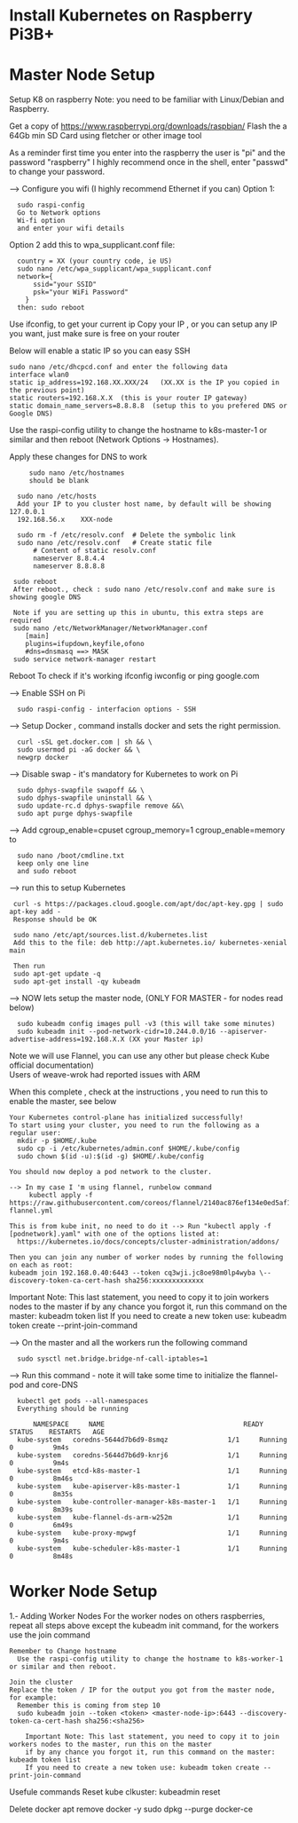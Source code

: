 # Install Kubernetes on Raspberry Pi3B+

# Master Node Setup
Setup K8 on raspberry
Note: you need to be familiar with Linux/Debian and Raspberry.

Get a copy of https://www.raspberrypi.org/downloads/raspbian/
Flash the a 64Gb min SD Card using fletcher or other image tool

As a reminder first time you enter into the raspberry the user is "pi" and the password "raspberry"
I highly recommend once in the shell, enter "passwd" to change your password.

--> Configure you wifi (I highly recommend Ethernet if you can)
   Option 1:
      
      sudo raspi-config
      Go to Network options
      Wi-fi option
      and enter your wifi details
   
   Option 2 add this to wpa_supplicant.conf file:
      
      country = XX (your country code, ie US)
      sudo nano /etc/wpa_supplicant/wpa_supplicant.conf
      network={
          ssid="your SSID"
          psk="your WiFi Password"
        }
      then: sudo reboot
  
  Use ifconfig, to get your current ip
  Copy your IP , or you can setup any IP you want, just make sure is free on your router

  Below will enable a static IP so you can easy SSH
  
    sudo nano /etc/dhcpcd.conf and enter the following data
    interface wlan0
    static ip_address=192.168.XX.XXX/24   (XX.XX is the IP you copied in the previous point)
    static routers=192.168.X.X  (this is your router IP gateway)
    static domain_name_servers=8.8.8.8  (setup this to you prefered DNS or Google DNS)
 
  
  Use the raspi-config utility to change the hostname to k8s-master-1 or similar and then reboot (Network Options -> Hostnames).
  
  Apply these changes for DNS to work
         
         sudo nano /etc/hostnames
         should be blank

      sudo nano /etc/hosts
      Add your IP to you cluster host name, by default will be showing 127.0.0.1
      192.168.56.x    XXX-node
      
      sudo rm -f /etc/resolv.conf  # Delete the symbolic link
      sudo nano /etc/resolv.conf   # Create static file
          # Content of static resolv.conf
          nameserver 8.8.4.4
          nameserver 8.8.8.8
      
     sudo reboot
     After reboot., check : sudo nano /etc/resolv.conf and make sure is showing google DNS

     Note if you are setting up this in ubuntu, this extra steps are required
     sudo nano /etc/NetworkManager/NetworkManager.conf
        [main]
        plugins=ifupdown,keyfile,ofono
        #dns=dnsmasq ==> MASK
     sudo service network-manager restart
  
  Reboot
  To check if it's working
    ifconfig
    iwconfig
    or ping google.com

--> Enable SSH on Pi
  
      sudo raspi-config - interfacion options - SSH
  
--> Setup Docker ,  command installs docker and sets the right permission.
  
      curl -sSL get.docker.com | sh && \
      sudo usermod pi -aG docker && \
      newgrp docker 

--> Disable swap - it's mandatory for Kubernetes to work on Pi
      
      sudo dphys-swapfile swapoff && \
      sudo dphys-swapfile uninstall && \
      sudo update-rc.d dphys-swapfile remove &&\
      sudo apt purge dphys-swapfile

--> Add cgroup_enable=cpuset cgroup_memory=1 cgroup_enable=memory to 

      sudo nano /boot/cmdline.txt
      keep only one line
      and sudo reboot


--> run this to setup Kubernetes 
     
     curl -s https://packages.cloud.google.com/apt/doc/apt-key.gpg | sudo apt-key add - 
     Response should be OK
     
     sudo nano /etc/apt/sources.list.d/kubernetes.list
     Add this to the file: deb http://apt.kubernetes.io/ kubernetes-xenial main
     
     Then run 
     sudo apt-get update -q 
     sudo apt-get install -qy kubeadm
    
-->  NOW lets setup the master node, (ONLY FOR MASTER - for nodes read below)
   
      sudo kubeadm config images pull -v3 (this will take some minutes)
      sudo kubeadm init --pod-network-cidr=10.244.0.0/16 --apiserver-advertise-address=192.168.X.X (XX your Master ip)
  
  Note we will use Flannel, you can use any other but please check Kube official documentation)  
  Users of weave-wrok had reported issues with ARM
  
 When this complete , check at the instructions , you need to run this to enable the master, see below

    Your Kubernetes control-plane has initialized successfully!
    To start using your cluster, you need to run the following as a regular user:
      mkdir -p $HOME/.kube
      sudo cp -i /etc/kubernetes/admin.conf $HOME/.kube/config
      sudo chown $(id -u):$(id -g) $HOME/.kube/config

    You should now deploy a pod network to the cluster.
    
    --> In my case I 'm using flannel, runbelow command
         kubectl apply -f https://raw.githubusercontent.com/coreos/flannel/2140ac876ef134e0ed5af15c65e414cf26827915/Documentation/kube-flannel.yml
    
    This is from kube init, no need to do it --> Run "kubectl apply -f [podnetwork].yaml" with one of the options listed at:
      https://kubernetes.io/docs/concepts/cluster-administration/addons/

    Then you can join any number of worker nodes by running the following on each as root:
    kubeadm join 192.168.0.40:6443 --token cq3wji.jc8oe98m0lp4wyba \--discovery-token-ca-cert-hash sha256:xxxxxxxxxxxxx

Important Note: This last statement, you need to copy it to join workers nodes to the master
    if by any chance you forgot it, run this command on the master: kubeadm token list
    If you need to create a new token use: kubeadm token create --print-join-command



    
--> On the master and all the workers run the following command
   
      sudo sysctl net.bridge.bridge-nf-call-iptables=1

--> Run this command - note it will take some time to initialize the flannel-pod and core-DNS
      
      kubectl get pods --all-namespaces
      Everything should be running
   
          NAMESPACE     NAME                                   READY   STATUS    RESTARTS   AGE
      kube-system   coredns-5644d7b6d9-8smqz               1/1     Running   0          9m4s
      kube-system   coredns-5644d7b6d9-knrj6               1/1     Running   0          9m4s
      kube-system   etcd-k8s-master-1                      1/1     Running   0          8m46s
      kube-system   kube-apiserver-k8s-master-1            1/1     Running   0          8m35s
      kube-system   kube-controller-manager-k8s-master-1   1/1     Running   0          8m39s
      kube-system   kube-flannel-ds-arm-w252m              1/1     Running   0          6m49s
      kube-system   kube-proxy-mpwgf                       1/1     Running   0          9m4s
      kube-system   kube-scheduler-k8s-master-1            1/1     Running   0          8m48s

  # Worker Node Setup
  1.- Adding Worker Nodes
   For the worker nodes on others raspberries, repeat all steps above except the kubeadm init command, for the workers use the join command
   
    Remember to Change hostname
      Use the raspi-config utility to change the hostname to k8s-worker-1 or similar and then reboot.
    
    Join the cluster
    Replace the token / IP for the output you got from the master node, for example:
      Remember this is coming from step 10
      sudo kubeadm join --token <token> <master-node-ip>:6443 --discovery-token-ca-cert-hash sha256:<sha256>
  
        Important Note: This last statement, you need to copy it to join workers nodes to the master, run this on the master
        if by any chance you forgot it, run this command on the master: kubeadm token list
        If you need to create a new token use: kubeadm token create --print-join-command
  
    

Usefule commands
Reset kube clkuster: kubeadmin reset

Delete docker
apt remove docker -y
sudo dpkg --purge docker-ce
    


    


